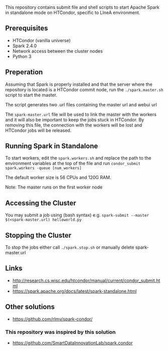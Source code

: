 
This repository contains submit file and shell scripts to start Apache Spark in standalone mode on HTCondor, specific to LIneA environment.

## Prerequisites
* HTCondor (vanilla universe)
* Spark 2.4.0
* Network access between the cluster nodes
* Python 3

## Preperation
Assuming that Spark is properly installed and that the server where the repository is located is a HTCondor commit node, run the ```./spark.master.sh``` script to start the master.

The script generates two .url files containing the master url and webui url

The ```spark-master.url``` file will be used to link the master with the workers and it will also be important to keep the jobs stuck in HTCondor. By removing this file, the connection with the workers will be lost and HTCondor jobs will be released.

## Running Spark in Standalone
To start workers, edit the ```spark.workers.sh``` and replace the path to the environment variables at the top of the file and run ```condor_submit spark.workers -queue [num_workers] ```

The default worker size is 56 CPUs and 120G RAM.

Note: The master runs on the first worker node

## Accessing the Cluster

You may submit a job using (bash syntax) e.g. ```spark-submit --master $(<spark-master.url) helloworld.py```

## Stopping the Cluster
To stop the jobs either call ```./spark.stop.sh``` or manually delete spark-master.url

## Links
* http://research.cs.wisc.edu/htcondor/manual/current/condor_submit.html
* https://spark.apache.org/docs/latest/spark-standalone.html

## Other solutions
* https://github.com/rlmv/spark-condor/

### This repository was inspired by this solution
* https://github.com/SmartDataInnovationLab/spark.condor 


